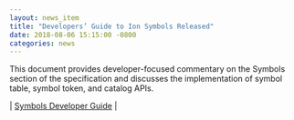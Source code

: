 ```yaml
---
layout: news_item
title: "Developers’ Guide to Ion Symbols Released"
date: 2018-08-06 15:15:00 -0800
categories: news
---
```

This document provides developer-focused commentary on the Symbols section of the specification and discusses the implementation of symbol table, symbol token, and catalog APIs.

| [Symbols Developer Guide](https://amazon-ion.github.io/ion-docs/guides/symbols-guide.html) |